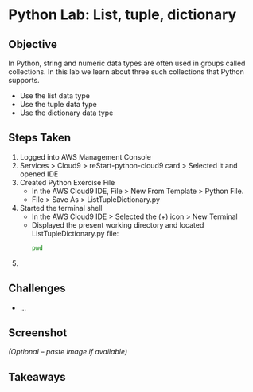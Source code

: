 # Python Lab: List, tuple, dictionary

## Objective
In Python, string and numeric data types are often used in groups called collections. In this lab we learn about three such collections that Python supports.
- Use the list data type<br>
- Use the tuple data type<br>
- Use the dictionary data type<br>

## Steps Taken
1. Logged into AWS Management Console
2. Services > Cloud9 > reStart-python-cloud9 card > Selected it and opened IDE
3. Created Python Exercise File
   - In the AWS Cloud9 IDE, File > New From Template > Python File.
   - File > Save As > ListTupleDictionary.py
4. Started the terminal shell
   - In the AWS Cloud9 IDE > Selected the (+) icon > New Terminal
   - Displayed the present working directory and located ListTupleDictionary.py file:
     ``` bash
     pwd
     ```
5. 

## Challenges
- ...

## Screenshot
_(Optional – paste image if available)_

## Takeaways
